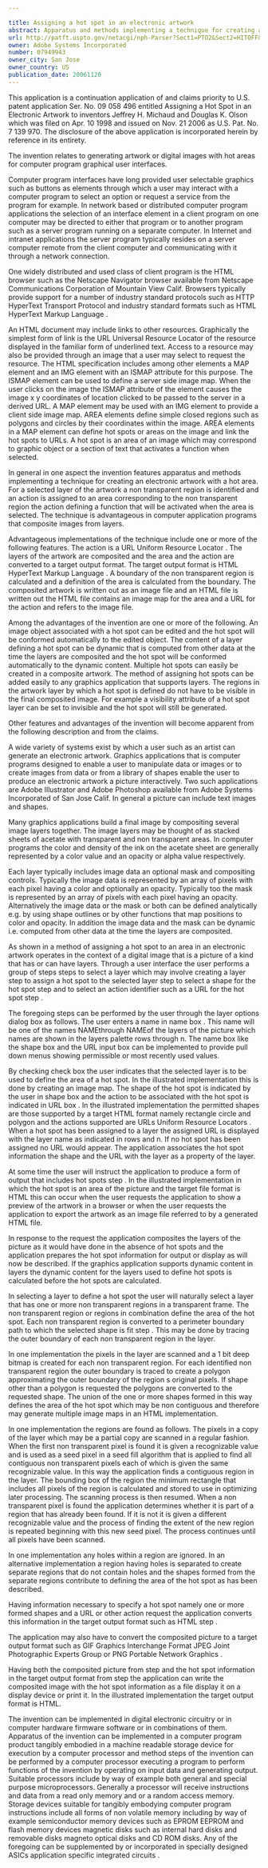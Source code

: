 ```yaml
---

title: Assigning a hot spot in an electronic artwork
abstract: Apparatus and methods implementing a technique for creating an electronic artwork with a hot area. For a selected layer of the artwork, a non-transparent region is identified and an action is assigned to an area corresponding to the non-transparent region, the action defining a function that will be activated when the area is selected. The technique is advantageous in computer application programs that composite images from layers and for producing HTML (HyperText Markup Language) output that refers to a corresponding composited image, where the action is a URL and the area is defined by an image map.
url: http://patft.uspto.gov/netacgi/nph-Parser?Sect1=PTO2&Sect2=HITOFF&p=1&u=%2Fnetahtml%2FPTO%2Fsearch-adv.htm&r=1&f=G&l=50&d=PALL&S1=07949943&OS=07949943&RS=07949943
owner: Adobe Systems Incorporated
number: 07949943
owner_city: San Jose
owner_country: US
publication_date: 20061120
---
```

This application is a continuation application of and claims priority to U.S. patent application Ser. No. 09 058 496 entitled Assigning a Hot Spot in an Electronic Artwork to inventors Jeffrey H. Michaud and Douglas K. Olson which was filed on Apr. 10 1998 and issued on Nov. 21 2006 as U.S. Pat. No. 7 139 970. The disclosure of the above application is incorporated herein by reference in its entirety.

The invention relates to generating artwork or digital images with hot areas for computer program graphical user interfaces.

Computer program interfaces have long provided user selectable graphics such as buttons as elements through which a user may interact with a computer program to select an option or request a service from the program for example. In network based or distributed computer program applications the selection of an interface element in a client program on one computer may be directed to either that program or to another program such as a server program running on a separate computer. In Internet and intranet applications the server program typically resides on a server computer remote from the client computer and communicating with it through a network connection.

One widely distributed and used class of client program is the HTML browser such as the Netscape Navigator browser available from Netscape Communications Corporation of Mountain View Calif. Browsers typically provide support for a number of industry standard protocols such as HTTP HyperText Transport Protocol and industry standard formats such as HTML HyperText Markup Language .

An HTML document may include links to other resources. Graphically the simplest form of link is the URL Universal Resource Locator of the resource displayed in the familiar form of underlined text. Access to a resource may also be provided through an image that a user may select to request the resource. The HTML specification includes among other elements a MAP element and an IMG element with an ISMAP attribute for this purpose. The ISMAP element can be used to define a server side image map. When the user clicks on the image the ISMAP attribute of the element causes the image x y coordinates of location clicked to be passed to the server in a derived URL. A MAP element may be used with an IMG element to provide a client side image map. AREA elements define simple closed regions such as polygons and circles by their coordinates within the image. AREA elements in a MAP element can define hot spots or areas on the image and link the hot spots to URLs. A hot spot is an area of an image which may correspond to graphic object or a section of text that activates a function when selected.

In general in one aspect the invention features apparatus and methods implementing a technique for creating an electronic artwork with a hot area. For a selected layer of the artwork a non transparent region is identified and an action is assigned to an area corresponding to the non transparent region the action defining a function that will be activated when the area is selected. The technique is advantageous in computer application programs that composite images from layers.

Advantageous implementations of the technique include one or more of the following features. The action is a URL Uniform Resource Locator . The layers of the artwork are composited and the area and the action are converted to a target output format. The target output format is HTML HyperText Markup Language . A boundary of the non transparent region is calculated and a definition of the area is calculated from the boundary. The composited artwork is written out as an image file and an HTML file is written out the HTML file contains an image map for the area and a URL for the action and refers to the image file.

Among the advantages of the invention are one or more of the following. An image object associated with a hot spot can be edited and the hot spot will be conformed automatically to the edited object. The content of a layer defining a hot spot can be dynamic that is computed from other data at the time the layers are composited and the hot spot will be conformed automatically to the dynamic content. Multiple hot spots can easily be created in a composite artwork. The method of assigning hot spots can be added easily to any graphics application that supports layers. The regions in the artwork layer by which a hot spot is defined do not have to be visible in the final composited image. For example a visibility attribute of a hot spot layer can be set to invisible and the hot spot will still be generated.

Other features and advantages of the invention will become apparent from the following description and from the claims.

A wide variety of systems exist by which a user such as an artist can generate an electronic artwork. Graphics applications that is computer programs designed to enable a user to manipulate data or images or to create images from data or from a library of shapes enable the user to produce an electronic artwork a picture interactively. Two such applications are Adobe Illustrator and Adobe Photoshop available from Adobe Systems Incorporated of San Jose Calif. In general a picture can include text images and shapes.

Many graphics applications build a final image by compositing several image layers together. The image layers may be thought of as stacked sheets of acetate with transparent and non transparent areas. In computer programs the color and density of the ink on the acetate sheet are generally represented by a color value and an opacity or alpha value respectively.

Each layer typically includes image data an optional mask and compositing controls. Typically the image data is represented by an array of pixels with each pixel having a color and optionally an opacity. Typically too the mask is represented by an array of pixels with each pixel having an opacity. Alternatively the image data or the mask or both can be defined analytically e.g. by using shape outlines or by other functions that map positions to color and opacity. In addition the image data and the mask can be dynamic i.e. computed from other data at the time the layers are composited.

As shown in a method of assigning a hot spot to an area in an electronic artwork operates in the context of a digital image that is a picture of a kind that has or can have layers. Through a user interface the user performs a group of steps steps to select a layer which may involve creating a layer step to assign a hot spot to the selected layer step to select a shape for the hot spot step and to select an action identifier such as a URL for the hot spot step .

The foregoing steps can be performed by the user through the layer options dialog box as follows. The user enters a name in name box . This name will be one of the names NAMEthrough NAMEof the layers of the picture which names are shown in the layers palette rows through n. The name box like the shape box and the URL input box can be implemented to provide pull down menus showing permissible or most recently used values.

By checking check box the user indicates that the selected layer is to be used to define the area of a hot spot. In the illustrated implementation this is done by creating an image map. The shape of the hot spot is indicated by the user in shape box and the action to be associated with the hot spot is indicated in URL box . In the illustrated implementation the permitted shapes are those supported by a target HTML format namely rectangle circle and polygon and the actions supported are URLs Uniform Resource Locators . When a hot spot has been assigned to a layer the assigned URL is displayed with the layer name as indicated in rows and n. If no hot spot has been assigned no URL would appear. The application associates the hot spot information the shape and the URL with the layer as a property of the layer.

At some time the user will instruct the application to produce a form of output that includes hot spots step . In the illustrated implementation in which the hot spot is an area of the picture and the target file format is HTML this can occur when the user requests the application to show a preview of the artwork in a browser or when the user requests the application to export the artwork as an image file referred to by a generated HTML file.

In response to the request the application composites the layers of the picture as it would have done in the absence of hot spots and the application prepares the hot spot information for output or display as will now be described. If the graphics application supports dynamic content in layers the dynamic content for the layers used to define hot spots is calculated before the hot spots are calculated.

In selecting a layer to define a hot spot the user will naturally select a layer that has one or more non transparent regions in a transparent frame. The non transparent region or regions in combination define the area of the hot spot. Each non transparent region is converted to a perimeter boundary path to which the selected shape is fit step . This may be done by tracing the outer boundary of each non transparent region in the layer.

In one implementation the pixels in the layer are scanned and a 1 bit deep bitmap is created for each non transparent region. For each identified non transparent region the outer boundary is traced to create a polygon approximating the outer boundary of the region s original pixels. If shape other than a polygon is requested the polygons are converted to the requested shape. The union of the one or more shapes formed in this way defines the area of the hot spot which may be non contiguous and therefore may generate multiple image maps in an HTML implementation.

In one implementation the regions are found as follows. The pixels in a copy of the layer which may be a partial copy are scanned in a regular fashion. When the first non transparent pixel is found it is given a recognizable value and is used as a seed pixel in a seed fill algorithm that is applied to find all contiguous non transparent pixels each of which is given the same recognizable value. In this way the application finds a contiguous region in the layer. The bounding box of the region the minimum rectangle that includes all pixels of the region is calculated and stored to use in optimizing later processing. The scanning process is then resumed. When a non transparent pixel is found the application determines whether it is part of a region that has already been found. If it is not it is given a different recognizable value and the process of finding the extent of the new region is repeated beginning with this new seed pixel. The process continues until all pixels have been scanned.

In one implementation any holes within a region are ignored. In an alternative implementation a region having holes is separated to create separate regions that do not contain holes and the shapes formed from the separate regions contribute to defining the area of the hot spot as has been described.

Having information necessary to specify a hot spot namely one or more formed shapes and a URL or other action request the application converts this information in the target output format such as HTML step .

The application may also have to convert the composited picture to a target output format such as GIF Graphics Interchange Format JPEG Joint Photographic Experts Group or PNG Portable Network Graphics .

Having both the composited picture from step and the hot spot information in the target output format from step the application can write the composited image with the hot spot information as a file display it on a display device or print it. In the illustrated implementation the target output format is HTML.

The invention can be implemented in digital electronic circuitry or in computer hardware firmware software or in combinations of them. Apparatus of the invention can be implemented in a computer program product tangibly embodied in a machine readable storage device for execution by a computer processor and method steps of the invention can be performed by a computer processor executing a program to perform functions of the invention by operating on input data and generating output. Suitable processors include by way of example both general and special purpose microprocessors. Generally a processor will receive instructions and data from a read only memory and or a random access memory. Storage devices suitable for tangibly embodying computer program instructions include all forms of non volatile memory including by way of example semiconductor memory devices such as EPROM EEPROM and flash memory devices magnetic disks such as internal hard disks and removable disks magneto optical disks and CD ROM disks. Any of the foregoing can be supplemented by or incorporated in specially designed ASICs application specific integrated circuits .

